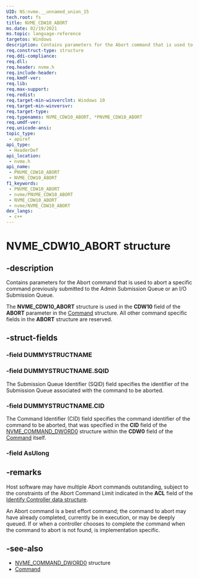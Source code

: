 ```yaml
---
UID: NS:nvme.__unnamed_union_15
tech.root: fs 
title: NVME_CDW10_ABORT
ms.date: 02/19/2021 
ms.topic: language-reference
targetos: Windows
description: Contains parameters for the Abort command that is used to abort a specific command previously submitted to the Admin Submission Queue or an I/O Submission Queue.
req.construct-type: structure
req.ddi-compliance: 
req.dll: 
req.header: nvme.h
req.include-header: 
req.kmdf-ver: 
req.lib: 
req.max-support: 
req.redist: 
req.target-min-winverclnt: Windows 10 
req.target-min-winversvr: 
req.target-type: 
req.typenames: NVME_CDW10_ABORT, *PNVME_CDW10_ABORT
req.umdf-ver: 
req.unicode-ansi: 
topic_type:
 - apiref
api_type:
 - HeaderDef
api_location:
 - nvme.h
api_name:
 - PNVME_CDW10_ABORT
 - NVME_CDW10_ABORT
f1_keywords:
 - PNVME_CDW10_ABORT
 - nvme/PNVME_CDW10_ABORT
 - NVME_CDW10_ABORT
 - nvme/NVME_CDW10_ABORT
dev_langs:
 - c++
---
```


# NVME_CDW10_ABORT structure

## -description

Contains parameters for the Abort command that is used to abort a specific command previously submitted to the Admin Submission Queue or an I/O Submission Queue.

The **NVME_CDW10_ABORT** structure is used in the **CDW10** field of the **ABORT** parameter in the [Command](ns-nvme-nvme_command.md) structure. All other command specific fields in the **ABORT** structure are reserved.

## -struct-fields

### -field DUMMYSTRUCTNAME

### -field DUMMYSTRUCTNAME.SQID

The Submission Queue Identifier (SQID) field specifies the identifier of the Submission Queue associated with the command to be aborted.

### -field DUMMYSTRUCTNAME.CID

The Command Identifier (CID) field specifies the command identifier of the command to be aborted, that was specified in the **CID** field of the [NVME_COMMAND_DWORD0](ns-nvme-nvme_command_dword0.md) structure within the **CDW0** field of the [Command](ns-nvme-nvme_command.md) itself.

### -field AsUlong

## -remarks

Host software may have multiple Abort commands outstanding, subject to the constraints of the Abort Command Limit indicated in the **ACL** field of the [Identify Controller data structure](ns-nvme-nvme_identify_controller_data.md).

An Abort command is a best effort command; the command to abort may have already completed, currently be in execution, or may be deeply queued. If or when a controller chooses to complete the command when the command to abort is not found, is implementation specific.

## -see-also

- [NVME_COMMAND_DWORD0](ns-nvme-nvme_command_dword0.md) structure
- [Command](ns-nvme-nvme_command.md)